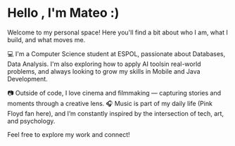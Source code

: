 # Hello , I'm Mateo :)
Welcome to my personal space! Here you'll find a bit about who I am, what I build, and what moves me.

💻 I'm a Computer Science student at ESPOL, passionate about Databases, Data Analysis. I'm also exploring how to apply AI toolsin real-world problems, and always looking to grow my skills in Mobile and Java Development.

📷 Outside of code, I love cinema and filmmaking — capturing stories and moments through a creative lens.
🎧 Music is part of my daily life (Pink Floyd fan here), and I’m constantly inspired by the intersection of tech, art, and psychology.

Feel free to explore my work and connect!
